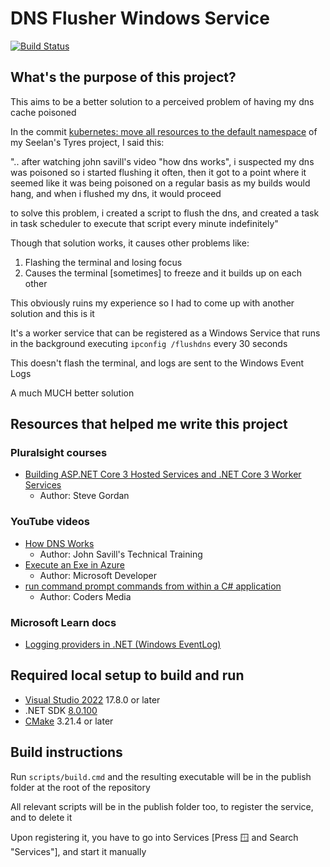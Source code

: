 # DNS Flusher Windows Service

[![Build Status](https://dev.azure.com/Shaylen/Personal/_apis/build/status/DNSFlusherWindowsService?branchName=master)](https://dev.azure.com/Shaylen/Personal/_build/latest?definitionId=16&branchName=master)

## What's the purpose of this project?

This aims to be a better solution to a perceived problem of having my dns cache poisoned

In the commit [kubernetes: move all resources to the default namespace](https://github.com/ShaylenReddy42/Seelans-Tyres/commit/f0aceb8d6d7c46f198f4e904ed6c29d32f6e7785) of my Seelan's Tyres project, I said this:

  ".. after watching john savill's video "how dns works", i suspected my dns was poisoned so i started flushing it often, 
  then it got to a point where it seemed like it was being poisoned on a regular basis as my builds would hang, 
  and when i flushed my dns, it would proceed

  to solve this problem, i created a script to flush the dns, 
  and created a task in task scheduler to execute that script every minute indefinitely"

Though that solution works, it causes other problems like:
1. Flashing the terminal and losing focus
2. Causes the terminal [sometimes] to freeze and it builds up on each other

This obviously ruins my experience so I had to come up with another solution and this is it

It's a worker service that can be registered as a Windows Service that runs in the background executing `ipconfig /flushdns` every 30 seconds

This doesn't flash the terminal, and logs are sent to the Windows Event Logs

A much MUCH better solution

## Resources that helped me write this project

### Pluralsight courses

* [Building ASP.NET Core 3 Hosted Services and .NET Core 3 Worker Services](https://www.pluralsight.com/courses/building-aspnet-core-hosted-services-net-core-worker-services)
  * Author: Steve Gordan

### YouTube videos

* [How DNS Works](https://www.youtube.com/watch?v=Ah7fYex6Ups)
  * Author: John Savill's Technical Training
* [Execute an Exe in Azure](https://www.youtube.com/watch?v=I0iheDwm5Ac)
  * Author: Microsoft Developer
* [run command prompt commands from within a C# application](https://www.youtube.com/watch?v=HeHR9q-IWF8)
  * Author: Coders Media

### Microsoft Learn docs
* [Logging providers in .NET (Windows EventLog)](https://learn.microsoft.com/en-us/dotnet/core/extensions/logging-providers#windows-eventlog)

## Required local setup to build and run

* [Visual Studio 2022](https://visualstudio.microsoft.com/downloads/) 17.8.0 or later
* .NET SDK [8.0.100](https://dotnet.microsoft.com/en-us/download/dotnet/8.0)
* [CMake](https://cmake.org/download/) 3.21.4 or later

## Build instructions

Run `scripts/build.cmd` and the resulting executable will be in the publish folder at the root of the repository

All relevant scripts will be in the publish folder too, to register the service, and to delete it

Upon registering it, you have to go into Services [Press <kbd>🪟</kbd> and Search "Services"], and start it manually
